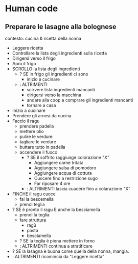 # Human code

## Preparare le lasagne alla bolognese

contesto: cucina & ricetta della nonna

- Leggere ricetta
- Controllare la lista degli ingredienti sulla ricetta 
- Dirigersi verso il frigo
- Apro il frigo 
- SCROLLO la lista degli ingredienti  
    - ? SE in frigo gli ingredienti ci sono 
        - inizio a cucinare
    - : ALTRIMENTI
        - scirvere lista ingredienti mancanti
        - dirigersi verso la macchina
        - andare alla coop a comprare gli ingredienti mancanti
        - tornare a casa
- Inizio a cucinare
- Prendere gli arnesi da cucina 
- Faccio il ragu
   - prendere padella
   - mettere olio 
   - pulire le verdure
   - tagliare le verdure 
   - buttare tutto in padella
   - accendere il fuoco
        - ? SE il soffrito raggiunge colorazione "X" 
            - Aggiungere carne tritata
            - Aggiungere salsa di pomodoro
            - Aggiungere acqua di cottura 
            - Cuocere fino a restrizione sugo 
            - Far riposare 4 ore
        - : ALTRIMENTI lascia cuacere fino a colarazione "X"
- FINCHE il ragu cuoce 
    - fai la bescemella
    - prendi teglia 
- ? SE è pronto il ragu E anche la besciamella
    - prendi la teglia
    - fare struttura
        - ragù
        - pasta
        - besciamella
    - ? SE la teglia è piena mettere in forno
    - : ALTRIMENTI continua a stratificare
- ? SE la lasagna è buona come quella della nonna, mangia.
- : ALTRIMENTI ricomincia da "Leggere ricetta"